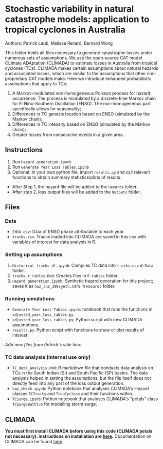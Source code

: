 # Stochastic variability in natural catastrophe models: application to tropical cyclones in Australia
Authors: Patrick Laub, Melissa Renard, Bernard Wong

This folder holds all files necessary to generate catastrophe losses under numerous sets of assumptions. We use the open-source CAT model CLImate ADAptation (CLIMADA) to estimate losses in Australia from tropical cyclones (TCs). CLIMADA makes certain assumptions about natural hazards and associated losses, which are similar to the assumptions that other non-proprietary CAT models make. Here we introduce enhanced probabilistic assumptions that apply to TCs:

1. A Markov-modulated non-homogeneous Poisson process for hazard occurrence. The process is modulated by a discrete-time Markov chain for El Niño-Southern Oscillation (ENSO). The non-homogeneous part specifically allows for seasonality;
2. Differences in TC genesis location based on ENSO (simulated by the Markov chain);
3. Differences in TC intensity based on ENSO (simulated by the Markov chain);
4. Greater losses from consecutive events in a given area.

## Instructions
1. Run `Hazard generation.ipynb`
2. Run `Generate Year Loss Tables.ipynb`
3. Optional: In your own python file, import `results.py` and call relevant functions to obtain summary statistics/plots of results.

* After Step 1, the hazard file will be added to the `Hazards` folder.
* After step 2, loss output files will be added to the `Outputs` folder. 

## Files
### Data

* `ENSO.csv`: Data of ENSO phase attributable to each year.
* `tracks.csv`: Tracks loaded into CLIMADA are saved in this csv with variables of interest for data analysis in R.

### Setting up assumptions

1. `Historical tracks df.ipynb`: Complies TC data into `tracks.csv` in `Data` folder.
2. `tracks_r_tables.Rmd`: Creates files in `R tables` folder.
3. `Hazard generation.ipynb`: Synthetic hazard generation for this project; saves it as `haz_aus_300synth.hdf5` in `Hazards` folder.

### Running simulations

* `Generate Year Loss Tables.ipynb`: notebook that runs the functions in `adjusted_year_loss_tables.py`.
* `adjusted_year_loss_tables.py`: Python script with new CLIMADA assumptions.
* `results.py`: Python script with functions to show or plot results of interest.

*Add new files from Patrick's side here*

### TC data analysis (internal use only)

* `TC_data_analysis.Rmd`: R markdown file that conducts data analysis on TCs in the South Indian (SI) and South Pacific (SP) basins. The data analysis helped in setting the assumptions, but the file itself does not directly feed into any part of the loss output generation.
* `haz_check.ipynb`: Python notebook that analyses CLIMADA's Hazard classes `TCTracks` and `TropCyclone` and their functions within.
* `TCSurge.ipynb`: Python notebook that analyses CLIMADA's "petals" class `TCSurgeBathtub` for modelling storm surge.

## CLIMADA
**You must first install CLIMADA before using this code (CLIMADA petals not necessary). Instructions on installation are [here](https://climada-python.readthedocs.io/en/stable/guide/install.html).**
Documentation on CLIMADA can be found [here](https://climada-python.readthedocs.io/en/stable/index.html). 
